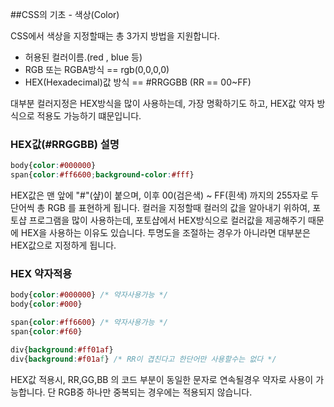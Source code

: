 ##CSS의 기초 - 색상(Color)

CSS에서 색상을 지정할때는 총 3가지 방법을 지원합니다.
- 허용된 컬러이름.(red , blue 등)
- RGB 또는 RGBA방식 == rgb(0,0,0,0)
- HEX(Hexadecimal)값 방식 == #RRGGBB (RR == 00~FF)

대부분 컬러지정은 HEX방식을 많이 사용하는데, 가장 명확하기도 하고, HEX값 약자 방식으로 적용도 가능하기 떄문입니다.

### HEX값(#RRGGBB) 설명
```css
body{color:#000000}
span{color:#ff6600;background-color:#fff}
```

HEX값은 맨 앞에 "#"(샾)이 붙으며, 이후 00(검은색) ~ FF(흰색) 까지의 255자로 두단어씩 총 RGB 를 표현하게 됩니다.
컬러을 지정할때 컬러의 값을 알아내기 위하여, 포토샵 프로그램을 많이 사용하는데, 포토샵에서 HEX방식으로 컬러값을 제공해주기 때문에 HEX을 사용하는 이유도 있습니다.
투명도을 조절하는 경우가 아니라면 대부분은 HEX값으로 지정하게 됩니다. 

### HEX 약자적용
```css
body{color:#000000} /* 약자사용가능 */
body{color:#000}

span{color:#ff6600} /* 약자사용가능 */
span{color:#f60}

div{background:#ff01af}
div{background:#f01af} /* RR이 겹친다고 한단어만 사용할수는 없다 */
```
HEX값 적용시, RR,GG,BB 의 코드 부분이 동일한 문자로 연속될경우 약자로 사용이 가능합니다.
단 RGB중 하나만 중복되는 경우에는 적용되지 않습니다.